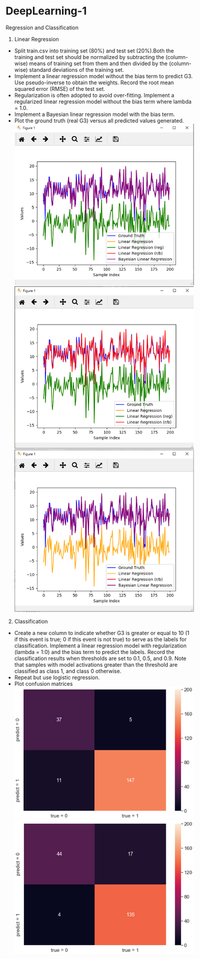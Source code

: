 # DeepLearning-1
Regression and Classification

1. Linear Regression
* Split train.csv into training set (80%) and test set (20%).Both the training and test set should be normalized by subtracting the (column-wise) means of training set from them and then divided by the (column-wise) standard deviations of the training set.
* Implement a linear regression model without the bias term to predict G3. Use pseudo-inverse to obtain the weights. Record the root mean squared error (RMSE) of the test set.
* Regularization is often adopted to avoid over-fitting. Implement a regularized linear regression model without the bias term where lambda = 1.0. 
* Implement a Bayesian linear regression model with the bias term.
* Plot the ground truth (real G3) versus all predicted values generated.
![image](https://github.com/apkeidj123/DeepLearning-1/blob/master/PIC/2019-03-28_231703.png)
![image](https://github.com/apkeidj123/DeepLearning-1/blob/master/PIC/2019-03-28_231740.png)
![image](https://github.com/apkeidj123/DeepLearning-1/blob/master/PIC/2019-03-28_231914.png)

2. Classification
* Create a new column to indicate whether G3 is greater or equal to 10 (1 if this event is true; 0 if this event is not true) to serve as the labels for classification. Implement a linear regression model with regularization (lambda = 1:0) and the bias term to predict the labels. Record the classification results when thresholds are set to 0.1, 0.5, and 0.9. Note that samples with model activations greater than the threshold are classified as class 1, and class 0 otherwise.
* Repeat but use logistic regression.
* Plot confusion matrices
![image](https://github.com/apkeidj123/DeepLearning-1/blob/master/PIC/2019-03-28_233100.png)
![image](https://github.com/apkeidj123/DeepLearning-1/blob/master/PIC/2019-03-28_233110.png)
